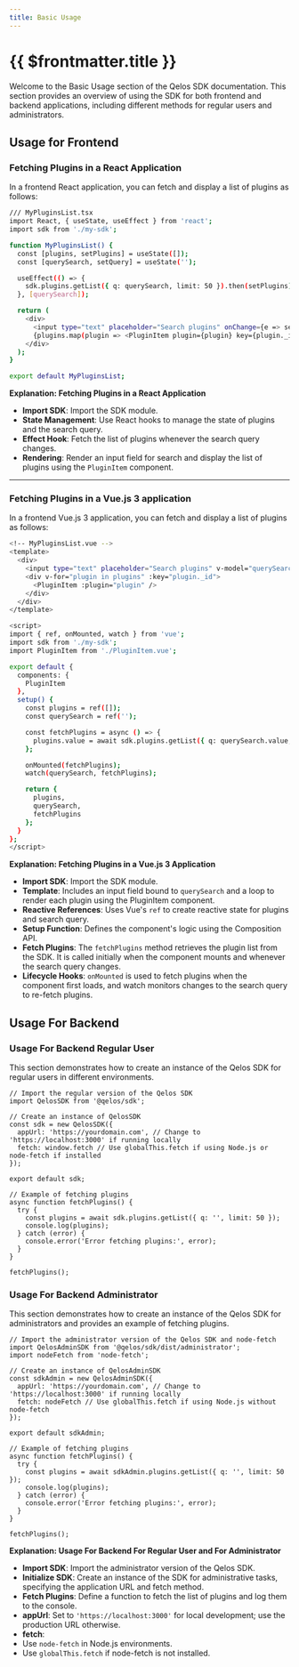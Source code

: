```yaml
---
title: Basic Usage
---
```


# {{ $frontmatter.title }}

Welcome to the Basic Usage section of the Qelos SDK documentation. This section provides an overview of using the SDK for both frontend and backend applications, including different methods for regular users and administrators.

## Usage for Frontend

### Fetching Plugins in a React Application

In a frontend React application, you can fetch and display a list of plugins as follows:

```bash
/// MyPluginsList.tsx
import React, { useState, useEffect } from 'react';
import sdk from './my-sdk';

function MyPluginsList() {
  const [plugins, setPlugins] = useState([]);
  const [querySearch, setQuery] = useState('');

  useEffect(() => {
    sdk.plugins.getList({ q: querySearch, limit: 50 }).then(setPlugins);
  }, [querySearch]);

  return (
    <div>
      <input type="text" placeholder="Search plugins" onChange={e => setQuery(e.target.value)} />
      {plugins.map(plugin => <PluginItem plugin={plugin} key={plugin._id} />)}
    </div>
  );
}

export default MyPluginsList;
```

**Explanation: Fetching Plugins in a React Application**

- **Import SDK**: Import the SDK module.
- **State Management**: Use React hooks to manage the state of plugins and the search query.
- **Effect Hook**: Fetch the list of plugins whenever the search query changes.
- **Rendering**: Render an input field for search and display the list of plugins using the `PluginItem` component.

---

### Fetching Plugins in a Vue.js 3 application

In a frontend Vue.js 3 application, you can fetch and display a list of plugins as follows:

```bash
<!-- MyPluginsList.vue -->
<template>
  <div>
    <input type="text" placeholder="Search plugins" v-model="querySearch" @input="fetchPlugins" />
    <div v-for="plugin in plugins" :key="plugin._id">
      <PluginItem :plugin="plugin" />
    </div>
  </div>
</template>

<script>
import { ref, onMounted, watch } from 'vue';
import sdk from './my-sdk';
import PluginItem from './PluginItem.vue';

export default {
  components: {
    PluginItem
  },
  setup() {
    const plugins = ref([]);
    const querySearch = ref('');

    const fetchPlugins = async () => {
      plugins.value = await sdk.plugins.getList({ q: querySearch.value, limit: 50 });
    };

    onMounted(fetchPlugins);
    watch(querySearch, fetchPlugins);

    return {
      plugins,
      querySearch,
      fetchPlugins
    };
  }
};
</script>
```

**Explanation: Fetching Plugins in a Vue.js 3 Application**

- **Import SDK**: Import the SDK module.
- **Template**: Includes an input field bound to `querySearch` and a loop to render each plugin using the PluginItem component.
- **Reactive References**: Uses Vue's `ref` to create reactive state for plugins and search query.
- **Setup Function**: Defines the component's logic using the Composition API.
- **Fetch Plugins**: The `fetchPlugins` method retrieves the plugin list from the SDK. It is called initially when the component mounts and whenever the search query changes.
- **Lifecycle Hooks**: `onMounted` is used to fetch plugins when the component first loads, and watch monitors changes to the search query to re-fetch plugins.

## Usage For Backend

### Usage For Backend Regular User

This section demonstrates how to create an instance of the Qelos SDK for regular users in different environments.

```
// Import the regular version of the Qelos SDK
import QelosSDK from '@qelos/sdk';

// Create an instance of QelosSDK
const sdk = new QelosSDK({
  appUrl: 'https://yourdomain.com', // Change to 'https://localhost:3000' if running locally
  fetch: window.fetch // Use globalThis.fetch if using Node.js or node-fetch if installed
});

export default sdk;

// Example of fetching plugins
async function fetchPlugins() {
  try {
    const plugins = await sdk.plugins.getList({ q: '', limit: 50 });
    console.log(plugins);
  } catch (error) {
    console.error('Error fetching plugins:', error);
  }
}

fetchPlugins();
```

### Usage For Backend Administrator

This section demonstrates how to create an instance of the Qelos SDK for administrators and provides an example of fetching plugins.

```
// Import the administrator version of the Qelos SDK and node-fetch
import QelosAdminSDK from '@qelos/sdk/dist/administrator';
import nodeFetch from 'node-fetch';

// Create an instance of QelosAdminSDK
const sdkAdmin = new QelosAdminSDK({
  appUrl: 'https://yourdomain.com', // Change to 'https://localhost:3000' if running locally
  fetch: nodeFetch // Use globalThis.fetch if using Node.js without node-fetch
});

export default sdkAdmin;

// Example of fetching plugins
async function fetchPlugins() {
  try {
    const plugins = await sdkAdmin.plugins.getList({ q: '', limit: 50 });
    console.log(plugins);
  } catch (error) {
    console.error('Error fetching plugins:', error);
  }
}

fetchPlugins();
```

**Explanation: Usage For Backend For Regular User and For Administrator**

- **Import SDK**: Import the administrator version of the Qelos SDK.
- **Initialize SDK**: Create an instance of the SDK for administrative tasks, specifying the application URL and fetch method.
- **Fetch Plugins**: Define a function to fetch the list of plugins and log them to the console.
- **appUrl**: Set to `'https://localhost:3000'` for local development; use the production URL otherwise.
- **fetch**:
- Use `node-fetch` in Node.js environments.
- Use `globalThis.fetch` if node-fetch is not installed.
